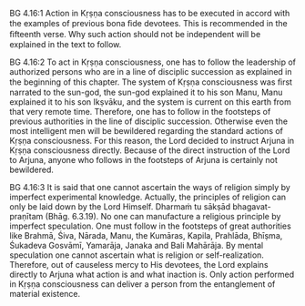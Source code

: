 BG 4.16:1	Action in Kṛṣṇa consciousness has to be executed in accord with the examples of previous bona ﬁde devotees. This is recommended in the ﬁfteenth verse. Why such action should not be independent will be explained in the text to follow.

BG 4.16:2	To act in Kṛṣṇa consciousness, one has to follow the leadership of authorized persons who are in a line of disciplic succession as explained in the beginning of this chapter. The system of Kṛṣṇa consciousness was ﬁrst narrated to the sun-god, the sun-god explained it to his son Manu, Manu explained it to his son Ikṣvāku, and the system is current on this earth from that very remote time. Therefore, one has to follow in the footsteps of previous authorities in the line of disciplic succession. Otherwise even the most intelligent men will be bewildered regarding the standard actions of Kṛṣṇa consciousness. For this reason, the Lord decided to instruct Arjuna in Kṛṣṇa consciousness directly. Because of the direct instruction of the Lord to Arjuna, anyone who follows in the footsteps of Arjuna is certainly not bewildered.

BG 4.16:3	It is said that one cannot ascertain the ways of religion simply by imperfect experimental knowledge. Actually, the principles of religion can only be laid down by the Lord Himself. Dharmaṁ tu sākṣād bhagavat-praṇītam (Bhāg. 6.3.19). No one can manufacture a religious principle by imperfect speculation. One must follow in the footsteps of great authorities like Brahmā, Śiva, Nārada, Manu, the Kumāras, Kapila, Prahlāda, Bhīṣma, Śukadeva Gosvāmī, Yamarāja, Janaka and Bali Mahārāja. By mental speculation one cannot ascertain what is religion or self-realization. Therefore, out of causeless mercy to His devotees, the Lord explains directly to Arjuna what action is and what inaction is. Only action performed in Kṛṣṇa consciousness can deliver a person from the entanglement of material existence.